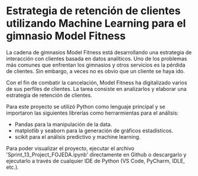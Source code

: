 # Estrategia de retención de clientes utilizando Machine Learning para el gimnasio Model Fitness

La cadena de gimnasios Model Fitness está desarrollando una estrategia de interacción con clientes basada en datos analíticos.
Uno de los problemas más comunes que enfrentan los gimnasios y otros servicios es la pérdida de clientes. Sin embargo, a veces no es obvio que un cliente se haya ido.

Con el fin de combatir la cancelación, Model Fitness ha digitalizado varios de sus perfiles de clientes. 
La tarea consiste en analizarlos y elaborar una estrategia de retención de clientes.

Para este proyecto se utilizó Python como lenguaje principal y se importaron las siguientes librerías como herrarmientas para el análisis:

- Pandas para la manipulación de la data.
- matplotlib y seaborn para la generación de gráficos estadísticos.
- scikit para el análisis predictivo y machine learning.

Para poder visualizar el proyecto, ejecutar el archivo 'Sprint_13_Project_FOJEDA.ipynb' directamente en Github o descargarlo y ejecutarlo a través de cualquier IDE de Python (VS Code, PyCharm, IDLE, etc.).
